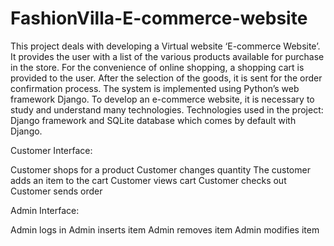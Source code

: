 # FashionVilla-E-commerce-website

This project deals with developing a Virtual website ‘E-commerce Website’.
It provides the user with a list of the various products available for purchase in the store. 
For the convenience of online shopping, a shopping cart is provided to the user. 
After the selection of the goods, it is sent for the order confirmation process. 
The system is implemented using Python’s web framework Django. To develop an e-commerce website, it is necessary to study and understand many technologies.
Technologies used in the project: 
Django framework and SQLite database which comes by default with Django.

Customer Interface:

Customer shops for a product
Customer changes quantity
The customer adds an item to the cart
Customer views cart
Customer checks out
Customer sends order

Admin Interface:

Admin logs in
Admin inserts item
Admin removes item
Admin modifies item
